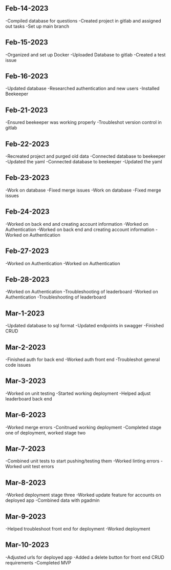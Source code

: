 ## Feb-14-2023
-Compiled database for questions
-Created project in gitlab and assigned out tasks
-Set up main branch
## Feb-15-2023
-Organized and set up Docker
-Uploaded Database to gitlab
-Created a test issue
## Feb-16-2023
-Updated database
-Researched authentication and new users
-Installed Beekeeper
## Feb-21-2023
-Ensured beekeeper was working properly
-Troubleshot version control in gitlab
## Feb-22-2023
-Recreated project and purged old data
-Connected database to beekeeper
-Updated the yaml
-Connected database to beekeeper
-Updated the yaml
## Feb-23-2023
-Work on database
-Fixed merge issues
-Work on database
-Fixed merge issues
## Feb-24-2023
-Worked on back end and creating account information
-Worked on Authentication
-Worked on back end and creating account information
-Worked on Authentication
## Feb-27-2023
-Worked on Authentication
-Worked on Authentication
## Feb-28-2023
-Worked on Authentication
-Troubleshooting of leaderboard
-Worked on Authentication
-Troubleshooting of leaderboard
## Mar-1-2023
-Updated database to sql format
-Updated endpoints in swagger
-Finished CRUD
## Mar-2-2023
-Finished auth for back end
-Worked auth front end
-Troubleshot general code issues
## Mar-3-2023
-Worked on unit testing
-Started working deployment
-Helped adjust leaderboard back end
## Mar-6-2023
-Worked merge errors
-Conitnued working deployment
-Completed stage one of deployment, worked stage two
## Mar-7-2023
-Combined unit tests to start pushing/testing them
-Worked linting errors
-Worked unit test errors
## Mar-8-2023
-Worked deployment stage three
-Worked update feature for accounts on deployed app
-Combined data with pgadmin
## Mar-9-2023
-Helped troubleshoot front end for deployment
-Worked deployment
## Mar-10-2023
-Adjusted urls for deployed app
-Added a delete button for front end CRUD requirements
-Completed MVP

